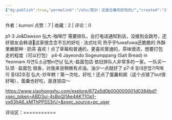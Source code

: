 ```yaml
---
{"dg-publish":true,"permalink":"/xhs/首尔｜还是合集的好吃的/","created":"2025-03-17T22:59:33.155+08:00","updated":"2025-03-17T22:59:33.155+08:00"}
---
```


作者：kumori
点赞：7   |   收藏：2   |   评论：0

p1-3 Jo&Dawson
弘大-咖啡厅 需要排队，会打电话通知到店，没接到会跳号，还好朋友会韩语🥺这家很念念不忘的好吃
· 法式吐司 热乎乎fuwafuwa还脆脆的 外酥里嫩那种
· 奶茶 喜欢！点了草莓和普通的，更喜欢普通的，茶味很浓，想要打包走的程度（可以打包）
p4-6 Jayeondo Sogeumppang (Salt Bread) in Yeonnam 자연도소금빵in연남
弘大-盐面包店 依旧排队人非常多的一家。一队买一队领
· 盐面包 很香，对我来说稍微有点油，油少一点就好了
p7-8 동대문엽기떡볶이 홍대2호점
弘大-炒年糕！第一次吃，好吃！还点了蛋羹和粥（这个点错了but很好喝），蛋羹也好吃，是连锁店～

https://www.xiaohongshu.com/explore/672a5d0b000000001d0384bd?xsec_token=ABD3ui-4sBoQI1Ae4AKTfOp1-vx63ltA6_kMThPPSS3rU=&xsec_source=pc_user

评论区：===========

